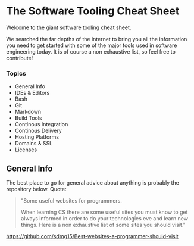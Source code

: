 # The Software Tooling Cheat Sheet

Welcome to the giant software tooling cheat sheet. 

We searched the far depths of the internet to bring you all the information you need to get started with some of the major tools used in software engineering today. It is of course a non exhaustive list, so feel free to contribute! 

### Topics

* General Info
* IDEs & Editors
* Bash
* Git
* Markdown
* Build Tools
* Continous Integration
* Continous Delivery
* Hosting Platforms
* Domains & SSL
* Licenses


## General Info

The best place to go for general advice about anything is probably the repository below. Quote:

> "Some useful websites for programmers.
>
> When learning CS there are some useful sites you must know to get always informed in order to do your technologies eve and learn new things. Here is a non exhaustive list of some sites you should visit."

https://github.com/sdmg15/Best-websites-a-programmer-should-visit
